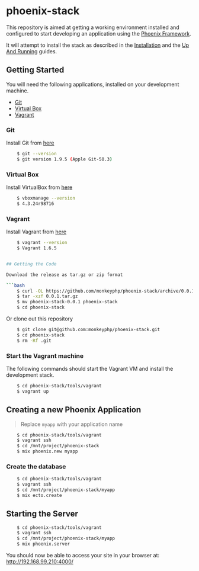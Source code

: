 # phoenix-stack

This repository is aimed at getting a working environment installed and configured
to start developing an application using the [Phoenix Framework](http://www.phoenixframework.org/).

It will attempt to install the stack as described in the 
[Installation](http://www.phoenixframework.org/docs/installation) and the 
[Up And Running](http://www.phoenixframework.org/docs/up-and-running) guides.


## Getting Started

You will need the following applications, installed on your development
machine.

- [Git](http://git-scm.com/downloads)
- [Virtual Box](https://www.virtualbox.org/wiki/Downloads)
- [Vagrant](https://www.vagrantup.com/downloads.html)

### Git

Install Git from [here](http://git-scm.com/downloads)

```bash
    $ git --version
    $ git version 1.9.5 (Apple Git-50.3)
```

### Virtual Box

Install VirtualBox from [here](https://www.virtualbox.org/wiki/Downloads)

```bash
    $ vboxmanage --version
    $ 4.3.24r98716
```
### Vagrant

Install Vagrant from [here](https://www.vagrantup.com/downloads.html)

```bash
    $ vagrant --version
    $ Vagrant 1.6.5


## Getting the Code

Download the release as tar.gz or zip format

```bash
    $ curl -OL https://github.com/monkeyphp/phoenix-stack/archive/0.0.1.tar.gz
    $ tar -xzf 0.0.1.tar.gz
    $ mv phoenix-stack-0.0.1 phoenix-stack
    $ cd phoenix-stack 
```

Or clone out this repository

```bash
    $ git clone git@github.com:monkeyphp/phoenix-stack.git
    $ cd phoenix-stack
    $ rm -Rf .git
```

### Start the Vagrant machine

The following commands should start the Vagrant VM and install the development stack.

```bash    
    $ cd phoenix-stack/tools/vagrant
    $ vagrant up
```


## Creating a new Phoenix Application

> Replace `myapp` with your application name

```bash
    $ cd phoenix-stack/tools/vagrant
    $ vagrant ssh
    $ cd /mnt/project/phoenix-stack
    $ mix phoenix.new myapp
```

### Create the database

```bash
    $ cd phoenix-stack/tools/vagrant
    $ vagrant ssh
    $ cd /mnt/project/phoenix-stack/myapp
    $ mix ecto.create
```

## Starting the Server

```bash
    $ cd phoenix-stack/tools/vagrant
    $ vagrant ssh
    $ cd /mnt/project/phoenix-stack/myapp
    $ mix phoenix.server
```


You should now be able to access your site in your browser at: http://192.168.99.210:4000/

